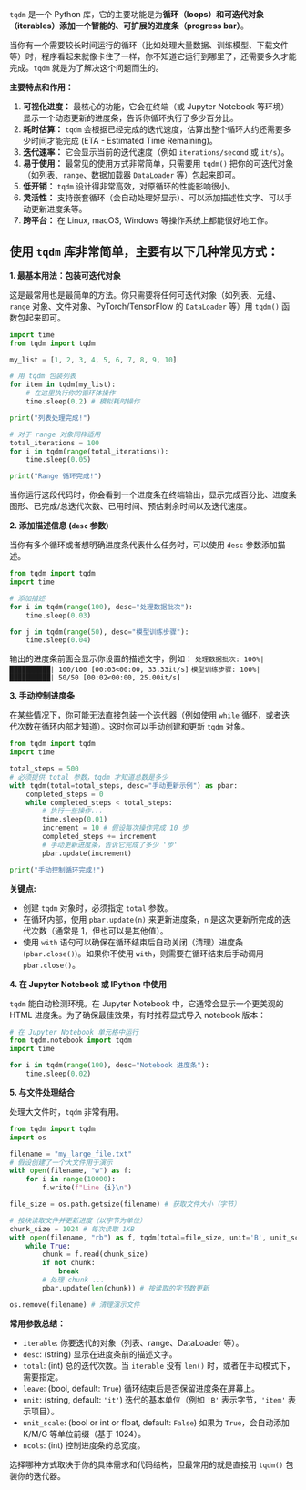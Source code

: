 `tqdm` 是一个 Python 库，它的主要功能是为**循环（loops）和可迭代对象（iterables）**添加一个**智能的、可扩展的进度条（progress bar）**。

当你有一个需要较长时间运行的循环（比如处理大量数据、训练模型、下载文件等）时，程序看起来就像卡住了一样，你不知道它运行到哪里了，还需要多久才能完成。`tqdm` 就是为了解决这个问题而生的。

**主要特点和作用：**

1.  **可视化进度：** 最核心的功能，它会在终端（或 Jupyter Notebook 等环境）显示一个动态更新的进度条，告诉你循环执行了多少百分比。
2.  **耗时估算：** `tqdm` 会根据已经完成的迭代速度，估算出整个循环大约还需要多少时间才能完成 (ETA - Estimated Time Remaining)。
3.  **迭代速率：** 它会显示当前的迭代速度（例如 `iterations/second` 或 `it/s`）。
4.  **易于使用：** 最常见的使用方式非常简单，只需要用 `tqdm()` 把你的可迭代对象（如列表、`range`、数据加载器 `DataLoader` 等）包起来即可。
5.  **低开销：** `tqdm` 设计得非常高效，对原循环的性能影响很小。
6.  **灵活性：** 支持嵌套循环（会自动处理好显示）、可以添加描述性文字、可以手动更新进度条等。
7.  **跨平台：** 在 Linux, macOS, Windows 等操作系统上都能很好地工作。

## 使用 `tqdm` 库非常简单，主要有以下几种常见方式：

**1. 最基本用法：包装可迭代对象**

这是最常用也是最简单的方法。你只需要将任何可迭代对象（如列表、元组、`range` 对象、文件对象、PyTorch/TensorFlow 的 `DataLoader` 等）用 `tqdm()` 函数包起来即可。

```python
import time
from tqdm import tqdm

my_list = [1, 2, 3, 4, 5, 6, 7, 8, 9, 10]

# 用 tqdm 包装列表
for item in tqdm(my_list):
    # 在这里执行你的循环体操作
    time.sleep(0.2) # 模拟耗时操作

print("列表处理完成!")

# 对于 range 对象同样适用
total_iterations = 100
for i in tqdm(range(total_iterations)):
    time.sleep(0.05)

print("Range 循环完成!")
```

当你运行这段代码时，你会看到一个进度条在终端输出，显示完成百分比、进度条图形、已完成/总迭代次数、已用时间、预估剩余时间以及迭代速度。

**2. 添加描述信息 (`desc` 参数)**

当你有多个循环或者想明确进度条代表什么任务时，可以使用 `desc` 参数添加描述。

```python
from tqdm import tqdm
import time

# 添加描述
for i in tqdm(range(100), desc="处理数据批次"):
    time.sleep(0.03)

for j in tqdm(range(50), desc="模型训练步骤"):
    time.sleep(0.04)
```

输出的进度条前面会显示你设置的描述文字，例如：
`处理数据批次: 100%|██████████| 100/100 [00:03<00:00, 33.33it/s]`
`模型训练步骤: 100%|██████████| 50/50 [00:02<00:00, 25.00it/s]`

**3. 手动控制进度条**

在某些情况下，你可能无法直接包装一个迭代器（例如使用 `while` 循环，或者迭代次数在循环内部才知道）。这时你可以手动创建和更新 `tqdm` 对象。

```python
from tqdm import tqdm
import time

total_steps = 500
# 必须提供 total 参数，tqdm 才知道总数是多少
with tqdm(total=total_steps, desc="手动更新示例") as pbar:
    completed_steps = 0
    while completed_steps < total_steps:
        # 执行一些操作...
        time.sleep(0.01)
        increment = 10 # 假设每次操作完成 10 步
        completed_steps += increment
        # 手动更新进度条，告诉它完成了多少 '步'
        pbar.update(increment)

print("手动控制循环完成!")
```

**关键点:**
*   创建 `tqdm` 对象时，必须指定 `total` 参数。
*   在循环内部，使用 `pbar.update(n)` 来更新进度条，`n` 是这次更新所完成的迭代次数（通常是 1，但也可以是其他值）。
*   使用 `with` 语句可以确保在循环结束后自动关闭（清理）进度条 (`pbar.close()`)。如果你不使用 `with`，则需要在循环结束后手动调用 `pbar.close()`。

**4. 在 Jupyter Notebook 或 IPython 中使用**

`tqdm` 能自动检测环境。在 Jupyter Notebook 中，它通常会显示一个更美观的 HTML 进度条。为了确保最佳效果，有时推荐显式导入 notebook 版本：

```python
# 在 Jupyter Notebook 单元格中运行
from tqdm.notebook import tqdm
import time

for i in tqdm(range(100), desc="Notebook 进度条"):
    time.sleep(0.02)
```

**5. 与文件处理结合**

处理大文件时，`tqdm` 非常有用。

```python
from tqdm import tqdm
import os

filename = "my_large_file.txt"
# 假设创建了一个大文件用于演示
with open(filename, "w") as f:
    for i in range(10000):
        f.write(f"Line {i}\n")

file_size = os.path.getsize(filename) # 获取文件大小（字节）

# 按块读取文件并更新进度（以字节为单位）
chunk_size = 1024 # 每次读取 1KB
with open(filename, "rb") as f, tqdm(total=file_size, unit='B', unit_scale=True, desc=filename) as pbar:
    while True:
        chunk = f.read(chunk_size)
        if not chunk:
            break
        # 处理 chunk ...
        pbar.update(len(chunk)) # 按读取的字节数更新

os.remove(filename) # 清理演示文件
```

**常用参数总结：**

*   `iterable`: 你要迭代的对象（列表、range、DataLoader 等）。
*   `desc`: (string) 显示在进度条前的描述文字。
*   `total`: (int) 总的迭代次数。当 `iterable` 没有 `len()` 时，或者在手动模式下，需要指定。
*   `leave`: (bool, default: `True`) 循环结束后是否保留进度条在屏幕上。
*   `unit`: (string, default: `'it'`) 迭代的基本单位（例如 `'B'` 表示字节，`'item'` 表示项目）。
*   `unit_scale`: (bool or int or float, default: `False`) 如果为 `True`，会自动添加 K/M/G 等单位前缀（基于 1024）。
*   `ncols`: (int) 控制进度条的总宽度。

选择哪种方式取决于你的具体需求和代码结构，但最常用的就是直接用 `tqdm()` 包装你的迭代器。
